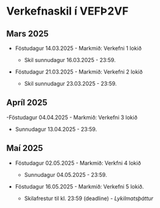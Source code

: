 # Verkefnaskil í VEFÞ2VF

## Mars 2025 

- Föstudagur 14.03.2025 - Markmið: Verkefni 1 lokið 
  - Skil sunnudagur 16.03.2025 - 23:59.

- Föstudagur 21.03.2025 - Markmið: Verkefni 2 lokið
  - Skil sunnudagur 23.03.2025 - 23:59.

## Apríl 2025 

-Föstudagur 04.04.2025 - Markmið: Verkefni 3 lokið 
  - Sunnudagur 13.04.2025 - 23:59.

## Maí 2025 

- Föstudagur 02.05.2025 - Markmið: Verkfni 4 lokið 
  - Sunnudagur 04.05.2025 - 23:59.

- Föstudagur 16.05.2025 - Markmið: Verkefni 5 lokið. 
  - Skilafrestur til kl. 23:59 (deadline) - _Lykilmatsþáttur_